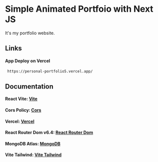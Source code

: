 # Simple Animated Portfoio with Next JS

It's my portfolio website.

## Links

#### App Deploy on Vercel

```bash
 https://personal-portfolio5.vercel.app/
```

## Documentation

#### React Vite: [Vite](https://vitejs.dev/guide/)

#### Cors Policy: [Cors](https://www.npmjs.com/package/cors)

#### Vercel: [Vercel](https://vercel.com/dashboard)

#### React Router Dom v6.4: [React Router Dom](https://reactrouter.com/en/main/start/overview)

#### MongoDB Atlas: [MongoDB](https://www.mongodb.com/atlas/database)

#### Vite Tailwind: [Vite Tailwind](https://tailwindcss.com/docs/guides/create-react-app)
